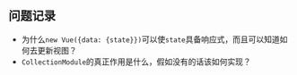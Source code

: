 ## 问题记录
* 为什么`new Vue({data: {state}})`可以使`state`具备响应式，而且可以知道如何去更新视图？
* `CollectionModule`的真正作用是什么，假如没有的话该如何实现？
